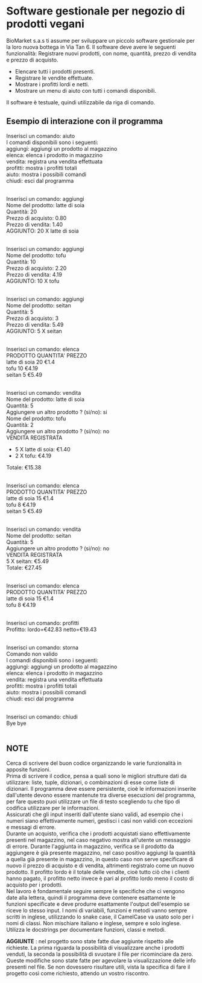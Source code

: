 # Software gestionale per negozio di prodotti vegani
BioMarket s.a.s ti assume per sviluppare un piccolo software gestionale per la loro nuova bottega in Via Tan 6. Il software deve avere le seguenti funzionalità: Registrare nuovi prodotti, con nome, quantità, prezzo di vendita e prezzo di acquisto.

* Elencare tutti i prodotti presenti.
* Registrare le vendite effettuate.
* Mostrare i profitti lordi e netti.
* Mostrare un menu di aiuto con tutti i comandi disponibili. </br>

Il software è testuale, quindi utilizzabile da riga di comando.

## Esempio di interazione con il programma
Inserisci un comando: aiuto </br>
I comandi disponibili sono i seguenti: </br>
aggiungi: aggiungi un prodotto al magazzino </br>
elenca: elenca i prodotto in magazzino </br>
vendita: registra una vendita effettuata </br>
profitti: mostra i profitti totali </br>
aiuto: mostra i possibili comandi </br>
chiudi: esci dal programma</br></br>


Inserisci un comando: aggiungi</br>
Nome del prodotto: latte di soia</br>
Quantità: 20</br>
Prezzo di acquisto: 0.80</br>
Prezzo di vendita: 1.40</br>
AGGIUNTO: 20 X latte di soia</br></br>


Inserisci un comando: aggiungi</br>
Nome del prodotto: tofu</br>
Quantità: 10</br>
Prezzo di acquisto: 2.20</br>
Prezzo di vendita: 4.19</br>
AGGIUNTO: 10 X tofu</br></br>


Inserisci un comando: aggiungi</br>
Nome del prodotto: seitan</br>
Quantità: 5</br>
Prezzo di acquisto: 3</br>
Prezzo di vendita: 5.49</br>
AGGIUNTO: 5 X seitan</br></br>


Inserisci un comando: elenca</br>
PRODOTTO    QUANTITA'   PREZZO</br>
latte di soia   20  €1.4</br>
tofu    10  €4.19</br>
seitan  5   €5.49</br></br>


Inserisci un comando: vendita</br>
Nome del prodotto: latte di soia</br>
Quantità: 5</br>
Aggiungere un altro prodotto ? (si/no): si</br>
Nome del prodotto: tofu</br>
Quantità: 2</br>
Aggiungere un altro prodotto ? (si/no): no</br>
VENDITA REGISTRATA</br>
- 5 X latte di soia: €1.40</br>
- 2 X tofu: €4.19</br>

Totale: €15.38</br></br>


Inserisci un comando: elenca</br>
PRODOTTO        QUANTITA'   PREZZO</br>
latte di soia   15          €1.4</br>
tofu            8           €4.19</br>
seitan          5           €5.49</br></br>


Inserisci un comando: vendita</br>
Nome del prodotto: seitan</br>
Quantità: 5</br>
Aggiungere un altro prodotto ? (si/no): no</br>
VENDITA REGISTRATA</br>
5 X seitan: €5.49</br>
Totale: €27.45</br></br>


Inserisci un comando: elenca</br>
PRODOTTO        QUANTITA'   PREZZO</br>
latte di soia   15          €1.4</br>
tofu            8           €4.19</br></br>


Inserisci un comando: profitti</br>
Profitto: lordo=€42.83 netto=€19.43</br></br>


Inserisci un comando: storna</br>
Comando non valido</br>
I comandi disponibili sono i seguenti:</br>
aggiungi: aggiungi un prodotto al magazzino</br>
elenca: elenca i prodotto in magazzino</br>
vendita: registra una vendita effettuata</br>
profitti: mostra i profitti totali</br>
aiuto: mostra i possibili comandi</br>
chiudi: esci dal programma</br></br>


Inserisci un comando: chiudi</br>
Bye bye</br></br>

## NOTE
Cerca di scrivere del buon codice organizzando le varie funzionalità in apposite funzioni.</br>
Prima di scrivere il codice, pensa a quali sono le migliori strutture dati da utilizzare: liste, tuple, dizionari, o combinazioni di esse come liste di dizionari.
Il programma deve essere persistente, cioè le informazioni inserite dall'utente devono essere mantenute tra diverse esecuzioni del programma, per fare questo puoi utilizzare un file di testo scegliendo tu che tipo di codifica utilizzare per le informazioni.</br>
Assicurati che gli input inseriti dall'utente siano validi, ad esempio che i numeri siano effettivamente numeri, gestisci i casi non validi con eccezioni e messagi di errore.</br>
Durante un acquisto, verifica che i prodotti acquistati siano effettivamente presenti nel magazzino, nel caso negativo mostra all'utente un messaggio di errore.
Durante l'aggiunta in magazzino, verifica se il prodotto da aggiungere è già presente magazzino, nel caso positivo aggiungi la quantità a quella già presente in magazzino, in questo caso non serve specificare di nuovo il prezzo di acquisto e di vendita, altrimenti registralo come un nuovo prodotto.
Il profitto lordo è il totale delle vendite, cioè tutto ciò che i clienti hanno pagato, il profitto netto invece è pari al profitto lordo meno il costo di acquisto per i prodotti.</br>
Nel lavoro è fondamentale seguire sempre le specifiche che ci vengono date alla lettera, quindi il programma deve contenere esattamente le funzioni specificate e deve produrre esattamente l'output dell'esempio se riceve lo stesso input.
I nomi di variabili, funzioni e metodi vanno sempre scritti in inglese, utilizzando lo snake case, il CamelCase va usato solo per i nomi di classi. Non mischiare italiano e inglese, sempre e solo inglese.</br>
Utilizza le docstrings per documentare funzioni, classi e metodi.

**AGGIUNTE** : nel progetto sono state fatte due aggiunte rispetto alle richieste. La prima riguarda la possibilità di visualizzare anche i prodotti venduti, la seconda la possibilità di svuotare il file per ricominciare da zero. Queste modifiche sono state fatte per agevolare la visualizzazione delle info presenti nel file. Se non dovessero risultare utili, vista la specifica di fare il progetto così come richiesto, attendo un vostro riscontro.